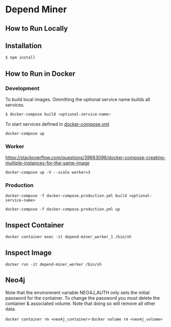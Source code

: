 # Depend Miner

## How to Run Locally
## Installation

```bash
$ npm install
```

## How to Run in Docker

### Development
To build local images. Ommitting the optional service name builds all services.

```bash
$ docker-compose build <optional-service-name>
```

To start services defined in [docker-compose.yml](depend-miner/docker-compose.yml)

`docker-compose up`

### Worker
https://stackoverflow.com/questions/39663096/docker-compose-creating-multiple-instances-for-the-same-image

`docker-compose up -V --scale worker=3`



### Production

`docker-compose -f docker-compose.production.yml build <optional-service-name>`

`docker-compose -f docker-compose.production.yml up`


## Inspect Container
`docker container exec -it depend-miner_worker_1 /bin/sh`

## Inspect Image
`docker run -it depend-miner_worker /bin/sh`

## Neo4j
Note that the environment variable NEO4J_AUTH only sets the initial password for the container. To change the password you must delete the container & associated volume. Note that doing so will remove all other data.

`docker container rm <neo4j_container>`
`docker volume rm <neo4j_volume>`
